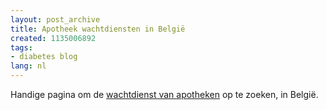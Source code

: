 ```yaml
---
layout: post_archive
title: Apotheek wachtdiensten in België
created: 1135006892
tags:
- diabetes blog
lang: nl
---
```

Handige pagina om de [wachtdienst van apotheken](http://admin.ringring.be/apb/public/duty.asp?lan=1) op te zoeken, in België.
